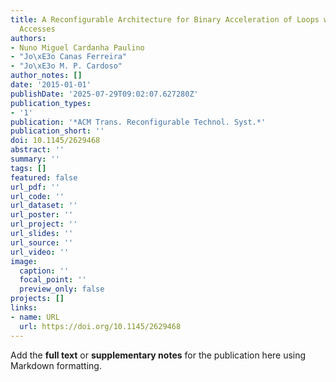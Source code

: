 ```yaml
---
title: A Reconfigurable Architecture for Binary Acceleration of Loops with Memory
  Accesses
authors:
- Nuno Miguel Cardanha Paulino
- "Jo\xE3o Canas Ferreira"
- "Jo\xE3o M. P. Cardoso"
author_notes: []
date: '2015-01-01'
publishDate: '2025-07-29T09:02:07.627280Z'
publication_types:
- '1'
publication: '*ACM Trans. Reconfigurable Technol. Syst.*'
publication_short: ''
doi: 10.1145/2629468
abstract: ''
summary: ''
tags: []
featured: false
url_pdf: ''
url_code: ''
url_dataset: ''
url_poster: ''
url_project: ''
url_slides: ''
url_source: ''
url_video: ''
image:
  caption: ''
  focal_point: ''
  preview_only: false
projects: []
links:
- name: URL
  url: https://doi.org/10.1145/2629468
---
```


Add the **full text** or **supplementary notes** for the publication here using Markdown formatting.
